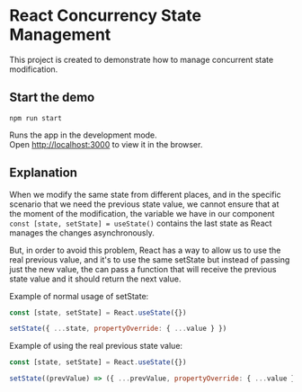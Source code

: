 # React Concurrency State Management

This project is created to demonstrate how to manage concurrent state modification.

## Start the demo

`npm run start`

Runs the app in the development mode.\
Open [http://localhost:3000](http://localhost:3000) to view it in the browser.


## Explanation
When we modify the same state from different places, and in the specific scenario that we need
the previous state value, we cannot ensure that at the moment of the modification, the variable
we have in our component `const [state, setState] = useState()` contains the last state as React
manages the changes asynchronously.

But, in order to avoid this problem, React has a way to allow us to use the real previous value,
and it's to use the same setState but instead of passing just the new value, the can pass a
function that will receive the previous state value and it should return the next value.

Example of normal usage of setState:

```javascript
const [state, setState] = React.useState({})

setState({ ...state, propertyOverride: { ...value } })
```

Example of using the real previous state value:

```javascript
const [state, setState] = React.useState({})

setState((prevValue) => ({ ...prevValue, propertyOverride: { ...value } }))
```
